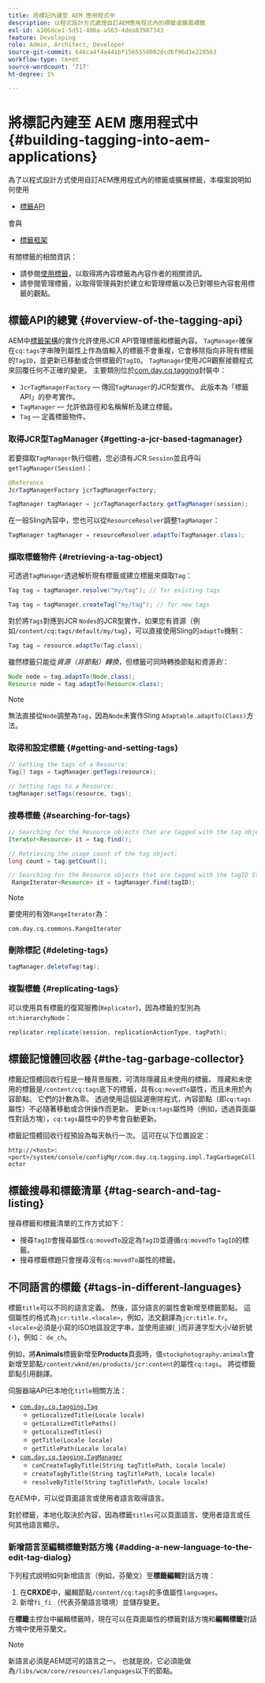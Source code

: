 ```yaml
---
title: 將標記內建至 AEM 應用程式中
description: 以程式設計方式處理自訂AEM應用程式內的標籤或擴展標籤
exl-id: a106dce1-5d51-406a-a563-4dea83987343
feature: Developing
role: Admin, Architect, Developer
source-git-commit: 646ca4f4a441bf1565558002dcd6f96d3e228563
workflow-type: tm+mt
source-wordcount: '717'
ht-degree: 1%

---
```


# 將標記內建至 AEM 應用程式中 {#building-tagging-into-aem-applications}

為了以程式設計方式使用自訂AEM應用程式內的標籤或擴展標籤，本檔案說明如何使用

* [標籤API](https://www.adobe.io/experience-manager/reference-materials/cloud-service/javadoc/com/day/cq/tagging/package-summary.html)

會與

* [標籤框架](tagging-framework.md)

有關標籤的相關資訊：

* 請參閱[使用標籤](/help/sites-cloud/authoring/sites-console/tags.md)，以取得將內容標籤為內容作者的相關資訊。
* 請參閱管理標籤，以取得管理員對於建立和管理標籤以及已對哪些內容套用標籤的觀點。

## 標籤API的總覽 {#overview-of-the-tagging-api}

AEM中[標籤架構](tagging-framework.md)的實作允許使用JCR API管理標籤和標籤內容。 `TagManager`確保在`cq:tags`字串陣列屬性上作為值輸入的標籤不會重複，它會移除指向非現有標籤的`TagID`，並更新已移動或合併標籤的`TagID`。 `TagManager`使用JCR觀察接聽程式來回覆任何不正確的變更。 主要類別位於[com.day.cq.tagging](https://www.adobe.io/experience-manager/reference-materials/cloud-service/javadoc/com/day/cq/tagging/package-summary.html)封裝中：

* `JcrTagManagerFactory` — 傳回`TagManager`的JCR型實作。 此版本為「標籤API」的參考實作。
* `TagManager` — 允許依路徑和名稱解析及建立標籤。
* `Tag` — 定義標籤物件。

### 取得JCR型TagManager {#getting-a-jcr-based-tagmanager}

若要擷取`TagManager`執行個體，您必須有JCR `Session`並且呼叫`getTagManager(Session)`：

```java
@Reference
JcrTagManagerFactory jcrTagManagerFactory;

TagManager tagManager = jcrTagManagerFactory.getTagManager(session);
```

在一般Sling內容中，您也可以從`ResourceResolver`調整`TagManager`：

```java
TagManager tagManager = resourceResolver.adaptTo(TagManager.class);
```

### 擷取標籤物件 {#retrieving-a-tag-object}

可透過`TagManager`透過解析現有標籤或建立標籤來擷取`Tag`：

```java
Tag tag = tagManager.resolve("my/tag"); // for existing tags

Tag tag = tagManager.createTag("my/tag"); // for new tags
```

對於將`Tags`對應到JCR `Nodes`的JCR型實作，如果您有資源（例如`/content/cq:tags/default/my/tag`），可以直接使用Sling的`adaptTo`機制：

```java
Tag tag = resource.adaptTo(Tag.class);
```

雖然標籤只能從&#x200B;*資源（非節點）轉換*，但標籤可同時轉換節點和資源&#x200B;*到*：

```java
Node node = tag.adaptTo(Node.class);
Resource node = tag.adaptTo(Resource.class);
```

>[!NOTE]
>
>無法直接從`Node`調整為`Tag`，因為`Node`未實作Sling `Adaptable.adaptTo(Class)`方法。

### 取得和設定標籤 {#getting-and-setting-tags}

```java
// Getting the tags of a Resource:
Tag[] tags = tagManager.getTags(resource);

// Setting tags to a Resource:
tagManager.setTags(resource, tags);
```

### 搜尋標籤 {#searching-for-tags}

```java
// Searching for the Resource objects that are tagged with the tag object:
Iterator<Resource> it = tag.find();

// Retrieving the usage count of the tag object:
long count = tag.getCount();

// Searching for the Resource objects that are tagged with the tagID String:
 RangeIterator<Resource> it = tagManager.find(tagID);
```

>[!NOTE]
>
>要使用的有效`RangeIterator`為：
>
>`com.day.cq.commons.RangeIterator`

### 刪除標記 {#deleting-tags}

```java
tagManager.deleteTag(tag);
```

### 複製標籤 {#replicating-tags}

可以使用具有標籤的復寫服務(`Replicator`)，因為標籤的型別為`nt:hierarchyNode`：

```java
replicator.replicate(session, replicationActionType, tagPath);
```

## 標籤記憶體回收器 {#the-tag-garbage-collector}

標籤記憶體回收行程是一種背景服務，可清除隱藏且未使用的標籤。 隱藏和未使用的標籤是`/content/cq:tags`底下的標籤，具有`cq:movedTo`屬性，而且未用於內容節點。 它們的計數為零。 透過使用這個延遲刪除程式，內容節點（即`cq:tags`屬性）不必隨著移動或合併操作而更新。 更新`cq:tags`屬性時（例如，透過頁面屬性對話方塊），`cq:tags`屬性中的參考會自動更新。

標籤記憶體回收行程預設為每天執行一次。 這可在以下位置設定：

`http://<host>:<port>/system/console/configMgr/com.day.cq.tagging.impl.TagGarbageCollector`

## 標籤搜尋和標籤清單 {#tag-search-and-tag-listing}

搜尋標籤和標籤清單的工作方式如下：

* 搜尋`TagID`會搜尋屬性`cq:movedTo`設定為`TagID`並遵循`cq:movedTo` `TagID`的標籤。
* 搜尋標籤標題只會搜尋沒有`cq:movedTo`屬性的標籤。

## 不同語言的標籤 {#tags-in-different-languages}

標籤`title`可以不同的語言定義。 然後，區分語言的屬性會新增至標籤節點。 這個屬性的格式為`jcr:title.<locale>`，例如，法文翻譯為`jcr:title.fr`。 `<locale>`必須是小寫的ISO地區設定字串，並使用底線(`_`)而非連字型大小/破折號(`-`)，例如： `de_ch`。

例如，將&#x200B;**Animals**&#x200B;標籤新增至&#x200B;**Products**&#x200B;頁面時，值`stockphotography:animals`會新增至節點`/content/wknd/en/products/jcr:content`的屬性`cq:tags`。 將從標籤節點引用翻譯。

伺服器端API已本地化`title`相關方法：

* [`com.day.cq.tagging.Tag`](https://www.adobe.io/experience-manager/reference-materials/cloud-service/javadoc/com/day/cq/tagging/Tag.html)
   * `getLocalizedTitle(Locale locale)`
   * `getLocalizedTitlePaths()`
   * `getLocalizedTitles()`
   * `getTitle(Locale locale)`
   * `getTitlePath(Locale locale)`
* [`com.day.cq.tagging.TagManager`](https://www.adobe.io/experience-manager/reference-materials/cloud-service/javadoc/com/day/cq/tagging/TagManager.html)
   * `canCreateTagByTitle(String tagTitlePath, Locale locale)`
   * `createTagByTitle(String tagTitlePath, Locale locale)`
   * `resolveByTitle(String tagTitlePath, Locale locale)`

在AEM中，可以從頁面語言或使用者語言取得語言。

對於標籤，本地化取決於內容，因為標籤`titles`可以頁面語言、使用者語言或任何其他語言顯示。

### 新增語言至編輯標籤對話方塊 {#adding-a-new-language-to-the-edit-tag-dialog}

下列程式說明如何新增語言（例如，芬蘭文）至&#x200B;**標籤編輯**&#x200B;對話方塊：

1. 在&#x200B;**CRXDE**&#x200B;中，編輯節點`/content/cq:tags`的多值屬性`languages`。
1. 新增`fi_fi` （代表芬蘭語言環境）並儲存變更。

在&#x200B;**標籤**&#x200B;主控台中編輯標籤時，現在可以在頁面屬性的標籤對話方塊和&#x200B;**編輯標籤**&#x200B;對話方塊中使用芬蘭文。

>[!NOTE]
>
>新語言必須是AEM認可的語言之一。 也就是說，它必須能做為`/libs/wcm/core/resources/languages`以下的節點。
